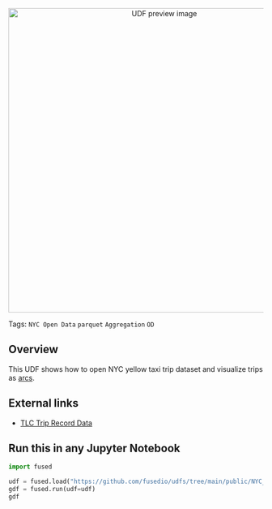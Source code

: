 <!--fused:preview-->
<p align="center"><img src="https://fused-magic.s3.us-west-2.amazonaws.com/thumbnails/udfs-staging/NYC_Taxi_Arc_Layer_Example.png" width="600" alt="UDF preview image"></p>

<!--fused:tags-->
Tags: `NYC Open Data` `parquet` `Aggregation` `OD`

<!--fused:readme-->
## Overview

This UDF shows how to open NYC yellow taxi trip dataset and visualize trips as [arcs](https://deck.gl/docs/api-reference/layers/arc-layer).

## External links

- [TLC Trip Record Data](https://www.nyc.gov/site/tlc/about/tlc-trip-record-data.page)

## Run this in any Jupyter Notebook

```python
import fused

udf = fused.load("https://github.com/fusedio/udfs/tree/main/public/NYC_Taxi_Arc_Layer_Example")
gdf = fused.run(udf=udf)
gdf
```

